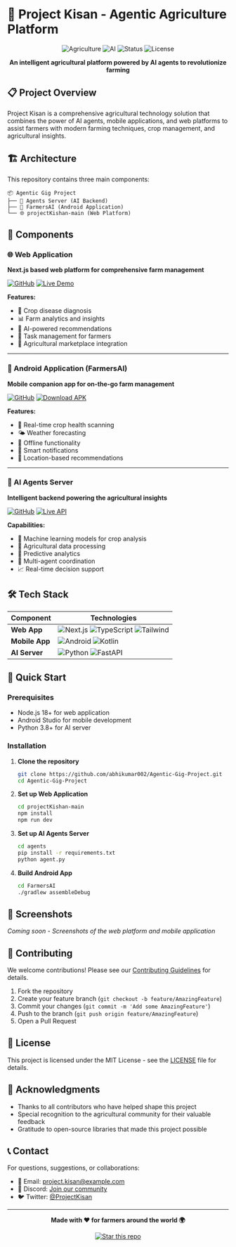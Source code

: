 # 🌾 Project Kisan - Agentic Agriculture Platform

<div align="center">

![Agriculture](https://img.shields.io/badge/Agriculture-🌱-green)
![AI](https://img.shields.io/badge/AI-🤖-blue)
![Status](https://img.shields.io/badge/Status-Active-brightgreen)
![License](https://img.shields.io/badge/License-MIT-blue)

**An intelligent agricultural platform powered by AI agents to revolutionize farming**

</div>

## 📋 Project Overview

Project Kisan is a comprehensive agricultural technology solution that combines the power of AI agents, mobile applications, and web platforms to assist farmers with modern farming techniques, crop management, and agricultural insights.

## 🏗️ Architecture

This repository contains three main components:

```
📦 Agentic Gig Project
├── 🤖 Agents Server (AI Backend)
├── 📱 FarmersAI (Android Application)
└── 🌐 projectKishan-main (Web Platform)
```

## 🚀 Components

### 🌐 Web Application
**Next.js based web platform for comprehensive farm management**

[![GitHub](https://img.shields.io/badge/GitHub-Repository-black?logo=github)](https://github.com/Aftab2209/projectKishan)
[![Live Demo](https://img.shields.io/badge/Live-Demo-green?logo=vercel)](https://nextjs-app-424265826546.asia-south1.run.app)

**Features:**
- 🌱 Crop disease diagnosis
- 📊 Farm analytics and insights
- 🤖 AI-powered recommendations
- 📅 Task management for farmers
- 🛒 Agricultural marketplace integration

---

### 📱 Android Application (FarmersAI)
**Mobile companion app for on-the-go farm management**

[![GitHub](https://img.shields.io/badge/GitHub-Repository-black?logo=github)](https://github.com/sachin6174/FarmersAI)
[![Download APK](https://img.shields.io/badge/Download-APK-blue?logo=android)](https://drive.google.com/drive/folders/1_FJi72zzwxGuzI0PfBYhssDP3-sfwriD)

**Features:**
- 📸 Real-time crop health scanning
- 🌤️ Weather forecasting
- 📱 Offline functionality
- 🔔 Smart notifications
- 📍 Location-based recommendations

---

### 🤖 AI Agents Server
**Intelligent backend powering the agricultural insights**

[![GitHub](https://img.shields.io/badge/GitHub-Repository-black?logo=github)](https://github.com/Aftab2209/agents.git)
[![Live API](https://img.shields.io/badge/Live-API-orange?logo=fastapi)](https://nextjs-app-424265826546.asia-south1.run.app)

**Capabilities:**
- 🧠 Machine learning models for crop analysis
- 🌾 Agricultural data processing
- 🔮 Predictive analytics
- 🤝 Multi-agent coordination
- 📈 Real-time decision support

## 🛠️ Tech Stack

<div align="center">

| Component | Technologies |
|-----------|-------------|
| **Web App** | ![Next.js](https://img.shields.io/badge/Next.js-black?logo=next.js) ![TypeScript](https://img.shields.io/badge/TypeScript-blue?logo=typescript) ![Tailwind](https://img.shields.io/badge/Tailwind-cyan?logo=tailwindcss) |
| **Mobile App** | ![Android](https://img.shields.io/badge/Android-green?logo=android) ![Kotlin](https://img.shields.io/badge/Kotlin-purple?logo=kotlin) |
| **AI Server** | ![Python](https://img.shields.io/badge/Python-yellow?logo=python) ![FastAPI](https://img.shields.io/badge/FastAPI-teal?logo=fastapi) |

</div>

## 🚀 Quick Start

### Prerequisites
- Node.js 18+ for web application
- Android Studio for mobile development
- Python 3.8+ for AI server

### Installation

1. **Clone the repository**
   ```bash
   git clone https://github.com/abhikumar002/Agentic-Gig-Project.git
   cd Agentic-Gig-Project
   ```

2. **Set up Web Application**
   ```bash
   cd projectKishan-main
   npm install
   npm run dev
   ```

3. **Set up AI Agents Server**
   ```bash
   cd agents
   pip install -r requirements.txt
   python agent.py
   ```

4. **Build Android App**
   ```bash
   cd FarmersAI
   ./gradlew assembleDebug
   ```

## 📸 Screenshots

*Coming soon - Screenshots of the web platform and mobile application*

## 🤝 Contributing

We welcome contributions! Please see our [Contributing Guidelines](CONTRIBUTING.md) for details.

1. Fork the repository
2. Create your feature branch (`git checkout -b feature/AmazingFeature`)
3. Commit your changes (`git commit -m 'Add some AmazingFeature'`)
4. Push to the branch (`git push origin feature/AmazingFeature`)
5. Open a Pull Request

## 📄 License

This project is licensed under the MIT License - see the [LICENSE](LICENSE) file for details.

## 🙏 Acknowledgments

- Thanks to all contributors who have helped shape this project
- Special recognition to the agricultural community for their valuable feedback
- Gratitude to open-source libraries that made this project possible

## 📞 Contact

For questions, suggestions, or collaborations:

- 📧 Email: project.kisan@example.com
- 💬 Discord: [Join our community](https://discord.gg/projectkisan)
- 🐦 Twitter: [@ProjectKisan](https://twitter.com/projectkisan)

---

<div align="center">

**Made with ❤️ for farmers around the world 🌍**

[![Star this repo](https://img.shields.io/badge/⭐-Star%20this%20repo-yellow)](https://github.com/abhikumar002/Agentic-Gig-Project)

</div>
